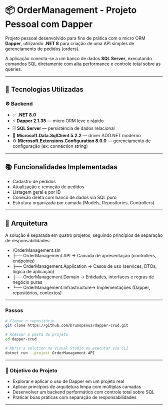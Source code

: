 # 📦 OrderManagement - Projeto Pessoal com Dapper

Projeto pessoal desenvolvido para fins de prática com o micro ORM **Dapper**, utilizando **.NET 8** para criação de uma API simples de gerenciamento de pedidos (orders).

A aplicação conecta-se a um banco de dados **SQL Server**, executando comandos SQL diretamente com alta performance e controle total sobre as queries.

---

## 🚀 Tecnologias Utilizadas

### ⚙️ Backend

- ✅ **.NET 8.0**
- ⚡ **Dapper 2.1.35** — micro ORM leve e rápido
- 🗄️ **SQL Server** — persistência de dados relacional
- 🔌 **Microsoft.Data.SqlClient 5.2.2** — driver ADO.NET moderno
- ⚙️ **Microsoft.Extensions.Configuration 8.0.0** — gerenciamento de configuração (ex: connection string)

---

## 📚 Funcionalidades Implementadas

- Cadastro de pedidos
- Atualização e remoção de pedidos
- Listagem geral e por ID
- Conexão direta com banco de dados via SQL puro
- Estrutura organizada por camada (Models, Repositories, Controllers)

---

## 🧱 Arquitetura

A solução é separada em quatro projetos, seguindo princípios de separação de responsabilidades:
- /OrderManagement.sln
- ├── OrderManagement.API → Camada de apresentação (controllers, endpoints)
- ├── OrderManagement.Application → Casos de uso (services, DTOs, lógica de aplicação)
- ├── OrderManagement.Domain → Entidades, interfaces e regras de negócio puras
- └── OrderManagement.Infrastructure→ Implementações (Dapper, repositórios, contextos)

---

### Passos

```bash
# Clonar o repositório
git clone https://github.com/brunopsouz/dapper-crud.git

# Acessar a pasta do projeto
cd dapper-crud

# Abrir a solution no Visual Studio ou executar via CLI
dotnet run --project OrderManagement.API
```

---

### 🎯 Objetivo do Projeto
- Explorar e aplicar o uso de Dapper em um projeto real
- Aplicar princípios de arquitetura limpa com múltiplas camadas
- Desenvolver um backend performático com controle total sobre SQL
- Praticar boas práticas com separação de responsabilidades

---
